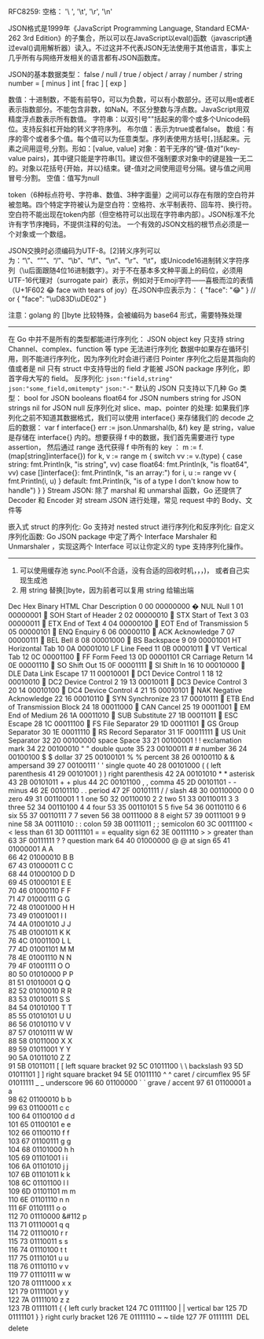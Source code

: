 RFC8259:
空格： '\ ', '\t', '\r', '\n' 

JSON格式是1999年《JavaScript Programming Language, Standard ECMA-262 3rd Edition》的子集合，所以可以在JavaScript以eval()函数（javascript通过eval()调用解析器）读入。不过这并不代表JSON无法使用于其他语言，事实上几乎所有与网络开发相关的语言都有JSON函数库。

JSON的基本数据类型： false / null / true / object / array / number / string
number = [ minus ] int [ frac ] [ exp ]

数值：十进制数，不能有前导0，可以为负数，可以有小数部分。还可以用e或者E表示指数部分。不能包含非数，如NaN。不区分整数与浮点数。JavaScript用双精度浮点数表示所有数值。
字符串：以双引号""括起来的零个或多个Unicode码位。支持反斜杠开始的转义字符序列。
布尔值：表示为true或者false。
数组：有序的零个或者多个值。每个值可以为任意类型。序列表使用方括号[，]括起来。元素之间用逗号,分割。形如：[value, value]
对象：若干无序的“键-值对”(key-value pairs)，其中键只能是字符串[1]。建议但不强制要求对象中的键是独一无二的。对象以花括号{开始，并以}结束。键-值对之间使用逗号分隔。键与值之间用冒号:分割。
空值：值写为null

token（6种标点符号、字符串、数值、3种字面量）之间可以存在有限的空白符并被忽略。四个特定字符被认为是空白符：空格符、水平制表符、回车符、换行符。空白符不能出现在token内部（但空格符可以出现在字符串内部）。JSON标准不允许有字节序掩码，不提供注释的句法。 一个有效的JSON文档的根节点必须是一个对象或一个数组。

JSON交换时必须编码为UTF-8。[2]转义序列可以为：“\\”、“\"”、“\/”、“\b”、“\f”、“\n”、“\r”、“\t”，或Unicode16进制转义字符序列（\u后面跟随4位16进制数字）。对于不在基本多文种平面上的码位，必须用UTF-16代理对（surrogate pair）表示，例如对于Emoji字符——喜极而泣的表情（U+1F602 😂 face with tears of joy）在JSON中应表示为：
{ "face": "😂" }
// or
{ "face": "\uD83D\uDE02" }

注意：golang 的 []byte 比较特殊，会被编码为 base64 形式，需要特殊处理


------------
在 Go 中并不是所有的类型都能进行序列化：
	JSON object key 只支持 string
	Channel、complex、function 等 type 无法进行序列化
	数据中如果存在循环引用，则不能进行序列化，因为序列化时会进行递归
	Pointer 序列化之后是其指向的值或者是 nil
	只有 struct 中支持导出的 field 才能被 JSON package 序列化，即首字母大写的 field。
反序列化:
	`json:"field,string"`
	`json:"some_field,omitempty"`
	`json:"-"`
默认的 JSON 只支持以下几种 Go 类型：
	bool for JSON booleans
	float64 for JSON numbers
	string for JSON strings
	nil for JSON null
反序列化对 slice、map、pointer 的处理:
如果我们序列化之前不知道其数据格式，我们可以使用 interface{} 来存储我们的 decode 之后的数据：
	var f interface{}
	err := json.Unmarshal(b, &f)
	key 是 string，value 是存储在 interface{} 内的。想要获得 f 中的数据，我们首先需要进行 type assertion，
然后通过 range 迭代获得 f 中所有的 key ：
		m := f.(map[string]interface{})
		for k, v := range m {
			switch vv := v.(type) {
			case string:
				fmt.Println(k, "is string", vv)
			case float64:
				fmt.Println(k, "is float64", vv)
			case []interface{}:
				fmt.Println(k, "is an array:")
				for i, u := range vv {
					fmt.Println(i, u)
				}
			default:
				fmt.Println(k, "is of a type I don't know how to handle")
			}
		}
Stream JSON:
	除了 marshal 和 unmarshal 函数，Go 还提供了 Decoder 和 Encoder 对 stream JSON 进行处理，常见 request
中的 Body、文件等

嵌入式 struct 的序列化:
	Go 支持对 nested struct 进行序列化和反序列化:
自定义序列化函数:
	Go JSON package 中定了两个 Interface Marshaler 和 Unmarshaler ，实现这两个 Interface 可以让你定义的
type 支持序列化操作。

-----

1. 可以使用缓存池 sync.Pool(不合适，没有合适的回收时机，，，)， 或者自己实现生成池
2. 用 string 替换[]byte，因为前者可以复用 string 给输出端


Dec	Hex	Binary  	HTML	Char	Description
0 	00	00000000	&#0;	NUL 	Null
1 	01	00000001	&#1;	SOH 	Start of Header
2 	02	00000010	&#2;	STX 	Start of Text
3 	03	00000011	&#3;	ETX 	End of Text
4 	04	00000100	&#4;	EOT 	End of Transmission
5 	05	00000101	&#5;	ENQ 	Enquiry
6 	06	00000110	&#6;	ACK 	Acknowledge
7 	07	00000111	&#7;	BEL 	Bell
8 	08	00001000	&#8;	BS  	Backspace
9 	09	00001001	&#9;	HT  	Horizontal Tab
10	0A	00001010	&#10;	LF  	Line Feed
11	0B	00001011	&#11;	VT  	Vertical Tab
12	0C	00001100	&#12;	FF  	Form Feed
13	0D	00001101	&#13;	CR  	Carriage Return
14	0E	00001110	&#14;	SO  	Shift Out
15	0F	00001111	&#15;	SI  	Shift In
16	10	00010000	&#16;	DLE 	Data Link Escape
17	11	00010001	&#17;	DC1 	Device Control 1
18	12	00010010	&#18;	DC2 	Device Control 2
19	13	00010011	&#19;	DC3 	Device Control 3
20	14	00010100	&#20;	DC4 	Device Control 4
21	15	00010101	&#21;	NAK 	Negative Acknowledge
22	16	00010110	&#22;	SYN 	Synchronize
23	17	00010111	&#23;	ETB 	End of Transmission Block
24	18	00011000	&#24;	CAN 	Cancel
25	19	00011001	&#25;	EM  	End of Medium
26	1A	00011010	&#26;	SUB 	Substitute
27	1B	00011011	&#27;	ESC 	Escape
28	1C	00011100	&#28;	FS  	File Separator
29	1D	00011101	&#29;	GS  	Group Separator
30	1E	00011110	&#30;	RS  	Record Separator
31	1F	00011111	&#31;	US  	Unit Separator
32	20	00100000	&#32;	space	Space
33	21	00100001	&#33;	!   	exclamation mark
34	22	00100010	&#34;	"   	double quote
35	23	00100011	&#35;	#   	number
36	24	00100100	&#36;	$   	dollar
37	25	00100101	&#37;	%   	percent
38	26	00100110	&#38;	&   	ampersand
39	27	00100111	&#39;	'   	single quote
40	28	00101000	&#40;	(   	left parenthesis
41	29	00101001	&#41;	)   	right parenthesis
42	2A	00101010	&#42;	*   	asterisk
43	2B	00101011	&#43;	+   	plus
44	2C	00101100	&#44;	,   	comma
45	2D	00101101	&#45;	-   	minus
46	2E	00101110	&#46;	.   	period
47	2F	00101111	&#47;	/   	slash
48	30	00110000	&#48;	0   	zero
49	31	00110001	&#49;	1   	one
50	32	00110010	&#50;	2   	two
51	33	00110011	&#51;	3   	three
52	34	00110100	&#52;	4   	four
53	35	00110101	&#53;	5   	five
54	36	00110110	&#54;	6   	six
55	37	00110111	&#55;	7   	seven
56	38	00111000	&#56;	8   	eight
57	39	00111001	&#57;	9   	nine
58	3A	00111010	&#58;	:   	colon
59	3B	00111011	&#59;	;   	semicolon
60	3C	00111100	&#60;	<   	less than
61	3D	00111101	&#61;	=   	equality sign
62	3E	00111110	&#62;	>   	greater than
63	3F	00111111	&#63;	?   	question mark
64	40	01000000	&#64;	@   	at sign
65	41	01000001	&#65;	A	 
66	42	01000010	&#66;	B	 
67	43	01000011	&#67;	C	 
68	44	01000100	&#68;	D	 
69	45	01000101	&#69;	E	 
70	46	01000110	&#70;	F	 
71	47	01000111	&#71;	G	 
72	48	01001000	&#72;	H	 
73	49	01001001	&#73;	I	 
74	4A	01001010	&#74;	J	 
75	4B	01001011	&#75;	K	 
76	4C	01001100	&#76;	L	 
77	4D	01001101	&#77;	M	 
78	4E	01001110	&#78;	N	 
79	4F	01001111	&#79;	O	 
80	50	01010000	&#80;	P	 
81	51	01010001	&#81;	Q	 
82	52	01010010	&#82;	R	 
83	53	01010011	&#83;	S	 
84	54	01010100	&#84;	T	 
85	55	01010101	&#85;	U	 
86	56	01010110	&#86;	V	 
87	57	01010111	&#87;	W	 
88	58	01011000	&#88;	X	 
89	59	01011001	&#89;	Y	 
90	5A	01011010	&#90;	Z	 
91	5B	01011011	&#91;	[   	left square bracket
92	5C	01011100	&#92;	\   	backslash
93	5D	01011101	&#93;	]   	right square bracket
94	5E	01011110	&#94;	^   	caret / circumflex
95	5F	01011111	&#95;	_   	underscore
96	60	01100000	&#96;	`   	grave / accent
97	61	01100001	&#97;	a	 
98	62	01100010	&#98;	b	 
99	63	01100011	&#99;	c	 
100	64	01100100	&#100;	d	 
101	65	01100101	&#101;	e	 
102	66	01100110	&#102;	f	 
103	67	01100111	&#103;	g	 
104	68	01101000	&#104;	h	 
105	69	01101001	&#105;	i	 
106	6A	01101010	&#106;	j	 
107	6B	01101011	&#107;	k	 
108	6C	01101100	&#108;	l	 
109	6D	01101101	&#109;	m	 
110	6E	01101110	&#110;	n	 
111	6F	01101111	&#111;	o	 
112	70	01110000	&#112	p	 
113	71	01110001	&#113;	q	 
114	72	01110010	&#114;	r	 
115	73	01110011	&#115;	s	 
116	74	01110100	&#116;	t	 
117	75	01110101	&#117;	u	 
118	76	01110110	&#118;	v	 
119	77	01110111	&#119;	w	 
120	78	01111000	&#120;	x	 
121	79	01111001	&#121;	y	 
122	7A	01111010	&#122;	z	 
123	7B	01111011	&#123;	{   	left curly bracket
124	7C	01111100	&#124;	|   	vertical bar
125	7D	01111101	&#125;	}   	right curly bracket
126	7E	01111110	&#126;	~   	tilde
127	7F	01111111	&#127;	DEL  	delete